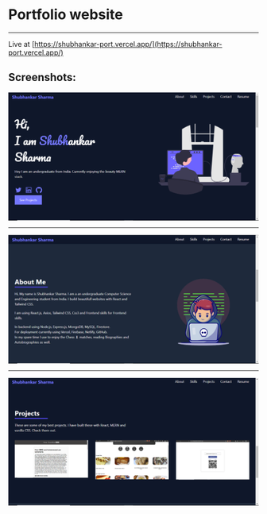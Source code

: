# Portfolio website
***
Live at [https://shubhankar-port.vercel.app/](https://shubhankar-port.vercel.app/)

## Screenshots:
<img align="center" src="https://raw.githubusercontent.com/shubhankarsharma876/shubhankar/main/home.png"/>

***

<img align="center" src="https://raw.githubusercontent.com/shubhankarsharma876/shubhankar/main/about me.png"/>

***

<img align="center" src="https://raw.githubusercontent.com/shubhankarsharma876/shubhankar/main/project.png"/>


